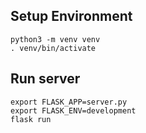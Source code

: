 ## Setup Environment
```
python3 -m venv venv
. venv/bin/activate
```

## Run server
```
export FLASK_APP=server.py
export FLASK_ENV=development
flask run
```